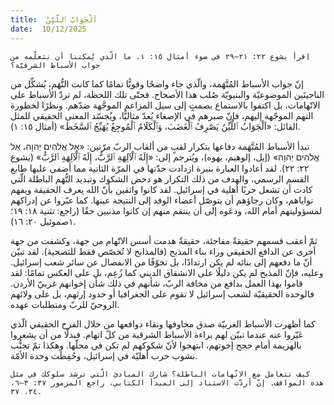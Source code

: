 ```yaml
---
title:  اَلْجَوَابُ ٱللَّيِّنُ
date:  10/12/2025
---
```


`اِقرأ يشوع ٢٢: ٢١–٢٩ في ضوء أمثال ١٥: ١. ما الّذي يُمكننا أن نتعلّمه من جواب الأسباط الشرقيّة؟`

إنّ جواب الأسباط المُتَّهَمة، والّذي جاء واضحًا وقويًّا تمامًا كما كانت التُّهَم، يُشكِّل من الناحيتَين الموضوعيّة والبنيويّة صُلب هذا الأصحاح. فحتّى تلك اللحظة، لم تردّ الأسباط على الاتّهامات، بل اكتفوا بالاستماع بصمتٍ إلى سيل المزاعم الموجَّهة ضدّهم. ونظرًا لخطورة التهم الموجّهة إليهم، فإنّ صبرهم في الإصغاء يُعدّ مثاليًّا، ويُجسّد المعنى الحقيقي للمثل القائل: «اَلْجَوَابُ ٱللَّيِّنُ يَصْرِفُ ٱلْغَضَبَ، وَٱلْكَلَامُ ٱلْمُوجِعُ يُهَيِّجُ ٱلسَّخَطَ» (أمثال ١٥: ١).

تبدأ الأسباط المُتَّهَمة دفاعها بتكرار لقبٍ من ألقاب الربّ مرّتين: «אֵל אֱלֹהִים יְהוָה، אֵל אֱלֹהִים יְהוָה» (إيل، إلوهيم، يهوه)، ويُترجم إلى: «إِلَهُ ٱلْآلِهَةِ ٱلرَّبُّ، إِلَهُ ٱلْآلِهَةِ ٱلرَّبُّ» (يشوع ٢٢: ٢٢). لقد أعادوا العبارة بنبرة ازدادت حدّتها في المرّة الثانية مما أضفى عليها طابع القسم الرسمي، والهدف من ذلك التكرار هو دحض الشكوك وتبديد التُّهَم الباطلة الّتي كادت أن تشعل حربًا أهلية في إسرائيل. لقد كانوا واثقين بأنّ الله يعرف الحقيقة ويفهم نواياهم، وكان رجاؤهم أن يتوصّل أعضاء الوفد إلى النتيجة عينها. كما عبّروا عن إدراكهم لمسؤوليتهم أمام الله، ودعَوه إلى أن ينتقم منهم إن كانوا مذنبين حقًا (راجع: تثنية ١٨: ١٩؛ ١صموئيل ٢٠: ١٦).

ثمّ أعقب قسمهم حقيقةٌ مفاجئة، حقيقةٌ هدمت أسس الاتّهام من جهة، وكشفت من جهة أخرى عن الدافع الحقيقي وراء بناء المذبح (فالمذابح لا تُخصّص فقط للتضحية). لقد تبيّن أنّ ما دفعهم إلى بنائه لم يكن ارتدادًا، بل تخوّفًا من الانفصال عن سائر شعب إسرائيل. وعليه، فإنّ المذبح لم يكن دليلًا على الانشقاق الديني كما زُعِم، بل على العكس تمامًا: لقد قاموا بهذا العمل بدافع من مخافة الربّ، شأنهم في ذلك شأن إخوانهم غربيّ الأردن. فالوحدة الحقيقيّة لشعب إسرائيل لا تقوم على الجغرافيا أو حدود إرثهم، بل على ولائهم الروحيّ للربّ ومتطلبات عهده.

كما أظهرت الأسباط الغربيّة صدق مخاوفها ونقاء دوافعها من خلال الفرح الحقيقي الّذي عَبّروا عنه عندما تبيّن لهم براءة الأسباط الشرقية من كلّ اتهام. فبدلًا من أن يشعروا بالهزيمة أمام حجج إخوتهم، ابتهجوا لأنّ شكوكهم لم تكن في محلّها. وهكذا تمّ تجنُّب نشوب حرب أهليّة في إسرائيل، وحُفِظَت وحدة الأمّة.

`كيف تتعامل مع الاتّهامات الباطلة؟ شارك المبادئ الّتي ترشد سلوكك في مثل هذه المواقف. إنّ أردّت الاستناد إلى المبدأ الكتابي، راجع المزمور ٣٧: ٣–٦، ٣٤، ٣٧.`